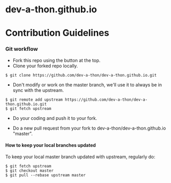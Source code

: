 # dev-a-thon.github.io

# Contribution Guidelines

### Git workflow

* Fork this repo using the button at the top.
* Clone your forked repo locally.

```
$ git clone https://github.com/dev-a-thon/dev-a-thon.github.io.git
```

* Don't modify or work on the master branch, we'll use it to always be in sync with the upstream.

```
$ git remote add upstream https://github.com/dev-a-thon/dev-a-thon.github.io.git
$ git fetch upstream
```

* Do your coding and push it to your fork.

* Do a new pull request from your fork to dev-a-thon/dev-a-thon.github.io "master".



#### How to keep your local branches updated

To keep your local master branch updated with upstream, regularly do:

```
$ git fetch upstream
$ git checkout master
$ git pull --rebase upstream master
```

